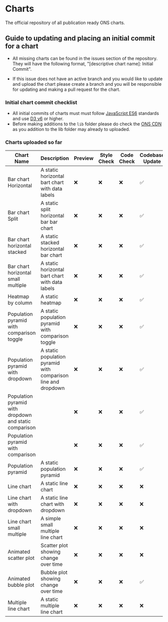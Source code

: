 # Charts

The official repository of all publication ready ONS charts.

## Guide to updating and placing an initial commit for a chart

- All missing charts can be found in the issues section of the repository. They will have the following format, "[descriptive chart name]: Initial Commit".

- If this issue does not have an active branch and you would like to update and upload the chart please create a branch and you will be responsible for updating and making a pull request for the chart.

### Initial chart commit checklist

- All initial commits of charts must must follow [JavaScript ES6](https://www.w3schools.com/js/js_es6.asp) standards and use [D3 v6](https://observablehq.com/@d3/d3v6-migration-guide) or higher.
- Before making additions to the `lib` folder please do check the [ONS CDN](https://github.com/ONSdigital/cdn.ons.gov.uk-vendor) as you addition to the lib folder may already to uploaded.

### Charts uploaded so far

| Chart Name                                             | Description                                                   | Preview | Style Check | Code Check | Codebase Update |
| ------------------------------------------------------ | ------------------------------------------------------------- | ------- | ----------- | ---------- | --------------- |
| Bar chart Horizontal                                   | A static horizontal bart chart with data labels               | ❌       | ❌           | ❌          | ✅               |
| Bar chart Split                                        | A static split horizontal bar bar chart                       | ❌       | ❌           | ❌          | ✅               |
| Bar chart horizontal stacked                           | A static stacked horizontal bar chart                         | ❌       | ❌           | ❌          | ✅               |
| Bar chart horizontal small multiple                    | A static horizontal bart chart with data labels               | ❌       | ❌           | ❌          | ✅               |
| Heatmap by column                                      | A static heatmap                                              | ❌       | ❌           | ❌          | ✅               |
| Population pyramid with comparison toggle              | A static population pyramid with comparison toggle            | ❌       | ❌           | ❌          | ✅               |
| Population pyramid with dropdown                       | A static population pyramid with comparison line and dropdown | ❌       | ❌           | ❌          | ✅               |
| Population pyramid with dropdown and static comparison |                                                               | ❌       | ❌           | ❌          | ✅               |
| Population pyramid with comparison                     |                                                               | ❌       | ❌           | ❌          | ✅               |
| Population pyramid                                     | A static population pyramid                                   | ❌       | ❌           | ❌          | ✅               |
| Line chart                                             | A static line chart                                           | ❌       | ❌           | ❌          | ❌               |
| Line chart with dropdown                               | A static line chart with dropdown                             | ❌       | ❌           | ❌          | ❌               |
| Line chart small multiple                              | A simple small multiple line chart                            | ❌       | ❌           | ❌          | ❌               |
| Animated scatter plot                                  | Scatter plot showing change over time                         | ❌       | ❌           | ❌          | ❌               |
| Animated bubble plot                                   | Bubble plot showing change over time                          | ❌       | ❌           | ❌          | ✅               |
| Multiple line chart                                    | A static multiple line chart                                  | ❌       | ❌           | ❌          | ❌               |
